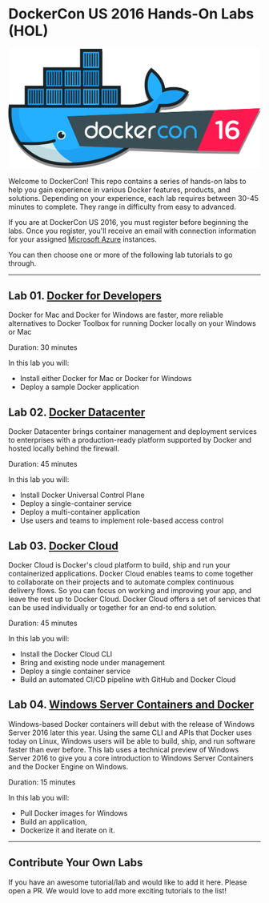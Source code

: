 # DockerCon US 2016 Hands-On Labs (HOL)

![dcus2016](images/dockercon.png)

Welcome to DockerCon! This repo contains a series of hands-on labs to help you gain experience in various Docker features, products, and solutions. Depending on your experience, each lab requires between 30-45 minutes to complete. They range in difficulty from easy to advanced.

If you are at DockerCon US 2016, you must register before beginning the labs. Once you register, you'll receive an email with connection information for your assigned [Microsoft Azure](https://azure.microsoft.com) instances.

You can then choose one or more of the following lab tutorials to go through.

---

## Lab 01. [Docker for Developers](https://github.com/docker/dcus-hol-2016/tree/master/docker-developer)

Docker for Mac and Docker for Windows are faster, more reliable alternatives to Docker Toolbox for running Docker locally on your Windows or Mac

Duration: 30 minutes

In this lab you will:

- Install either Docker for Mac or Docker for Windows
- Deploy a sample Docker application

## Lab 02. [Docker Datacenter](https://github.com/docker/dcus-hol-2016/tree/master/docker-datacenter)

Docker Datacenter brings container management and deployment services to enterprises with a production-ready platform supported by Docker and hosted locally behind the firewall.

Duration: 45 minutes

In this lab you will:

- Install Docker Universal Control Plane
- Deploy a single-container service
- Deploy a multi-container application
- Use users and teams to implement role-based access control

## Lab 03. [Docker Cloud](https://github.com/docker/dcus-hol-2016/tree/master/docker-cloud)

Docker Cloud is Docker's cloud platform to build, ship and run your containerized applications. Docker Cloud enables teams to come together to collaborate on their projects and to automate complex continuous delivery flows. So you can focus on working and improving your app, and leave the rest up to Docker Cloud. Docker Cloud offers a set of services that can be used individually or together for an end-to end solution.

Duration: 45 minutes

In this lab you will:

- Install the Docker Cloud CLI
- Bring and existing node under management
- Deploy a single container service
- Build an automated CI/CD pipeline with GitHub and Docker Cloud


## Lab 04. [Windows Server Containers and Docker](https://github.com/docker/dcus-hol-2016/tree/master/windows-containers)

Windows-based Docker containers will debut with the release of Windows Server 2016 later this year. Using the same CLI and APIs that Docker uses today on Linux, Windows users will be able to build, ship, and run software faster than ever before. This lab uses a technical preview of Windows Server 2016 to give you a core introduction to Windows Server Containers and the Docker Engine on Windows. 

Duration: 15 minutes

In this lab you will:

- Pull Docker images for Windows
- Build an application, 
- Dockerize it and iterate on it.



---

## Contribute Your Own Labs

If you have an awesome tutorial/lab and would like to add it here. Please open a PR. We would love to add more exciting tutorials to the list!

